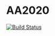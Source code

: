 # AA2020

[![Build Status](https://cloud.drone.io/api/badges/Backstabe/aa2020/status.svg)](https://cloud.drone.io/Backstabe/aa2020)
